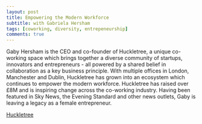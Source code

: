 ```yaml
---
layout: post
title: Empowering the Modern Workforce
subtitle: with Gabriela Hersham
tags: [coworking, diversity, entrepeneurship]
comments: true
---
```


Gaby Hersham is the CEO and co-founder of Huckletree, a unique co-working space which brings together a diverse community of startups, innovators and entrepreneurs - all powered by a shared belief in collaboration as a key business principle. With multiple offices in London, Manchester and Dublin, Huckletree has grown into an ecosystem which continues to empower the modern workforce. Huckletree has raised over £8M and is inspiring change across the co-working industry. Having been featured in Sky News, the Evening Standard and other news outlets, Gaby is leaving a legacy as a female entrepreneur. 

[Huckletree](https://www.huckletree.com/)